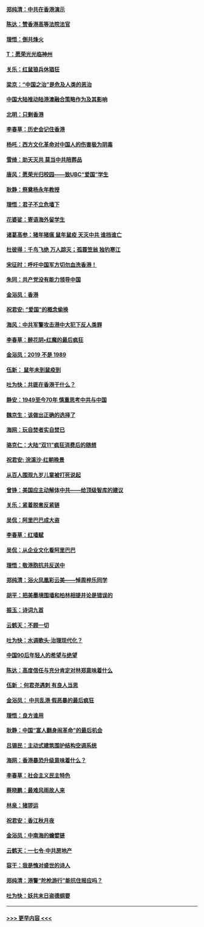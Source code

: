 #### [郑纯清：中共在香港演示](../pages/nsc993/n11670539.md?t=11220855) 
#### [陈达：赞香港高等法院法官](../pages/nsc993/n11669542.md?t=11220855) 
#### [理悟：倒共烽火](../pages/nsc993/n11668844.md?t=11220855) 
#### [T：愿荣光光临神州](../pages/nsc993/n11668421.md?t=11220855) 
#### [关乐：红鼠狼兵休猖狂](../pages/nsc993/n11668378.md?t=11220855) 
#### [梁京：“中国之治”是危及人类的恶治](../pages/nsc993/n11668328.md?t=11220855) 
#### [中国大陆推动陆港澳融合策略作为及其影响](../pages/nsc993/n11668157.md?t=11220855) 
#### [北明：只剩香港](../pages/nsc993/n11668002.md?t=11220855) 
#### [李春草：历史会记住香港](../pages/nsc993/n11667927.md?t=11220855) 
#### [杨吒：西方文化革命对中国人的伤害极为阴毒](../pages/nsc993/n11664521.md?t=11220855) 
#### [雪绮：助天灭共 莫当中共陪葬品](../pages/nsc993/n11662650.md?t=11220855) 
#### [唐风：愿荣光归校园——致UBC“爱国”学生](../pages/nsc993/n11662194.md?t=11220855) 
#### [耿静：祭奠杨永年教授](../pages/nsc993/n11662514.md?t=11220855) 
#### [理悟：君子不立危墙下](../pages/nsc993/n11662172.md?t=11220855) 
#### [花婆娑：寄语海外留学生](../pages/nsc993/n11662121.md?t=11220855) 
#### [诸葛高参：猪年猪瘟 鼠年鼠疫 天灭中共 谁挡谁亡](../pages/nsc993/n11661980.md?t=11220855) 
#### [杜彼得：千鸟飞绝 万人踪灭；孤蓑笠翁 独钓寒江](../pages/nsc993/n11661170.md?t=11220855) 
#### [宋征时：呼吁中国军方切勿血洗香港！](../pages/nsc993/n11415318.md?t=11220855) 
#### [朱同：共产党没有能力领导中国](../pages/nsc993/n11660421.md?t=11220855) 
#### [金浴凤：香港](../pages/nsc993/n11660419.md?t=11220855) 
#### [祝君安: “爱国”的概念偷换](../pages/nsc993/n11659706.md?t=11220855) 
#### [海风：中共军警攻击港中大犯下反人类罪](../pages/nsc993/n11659632.md?t=11220855) 
#### [李春草：醉花阴•红魔的最后疯狂](../pages/nsc993/n11659287.md?t=11220855) 
#### [金浴凤：2019 不是 1989](../pages/nsc993/n11657663.md?t=11220855) 
#### [伍新： 鼠年未到鼠疫到](../pages/nsc993/n11655098.md?t=11220855) 
#### [吐为快：共匪在香港干什么？](../pages/nsc993/n11654891.md?t=11220855) 
#### [静安：1949至今70年 慎重思考中共与中国](../pages/nsc993/n11651244.md?t=11220855) 
#### [魏京生：该做出正确的选择了](../pages/nsc993/n11653084.md?t=11220855) 
#### [海网：玩自焚者实自焚已](../pages/nsc993/n11652423.md?t=11220855) 
#### [骆克仁：大陆“双11”疯狂消费后的随想](../pages/nsc993/n11652305.md?t=11220855) 
#### [祝君安: 浣溪沙·红朝晚景](../pages/nsc993/n11652258.md?t=11220855) 
#### [从百人围观九岁儿童被打死说起](../pages/nsc993/n11651030.md?t=11220855) 
#### [曾铮：美国应主动解体中共——给顶级智库的建议](../pages/nsc993/n11649888.md?t=11220855) 
#### [关乐：紧着脱套反紧链](../pages/nsc993/n11649069.md?t=11220855) 
#### [吴侃：阿里巴巴成大盗](../pages/nsc993/n11645523.md?t=11220855) 
#### [李春草：红墙赋](../pages/nsc993/n11646389.md?t=11220855) 
#### [吴侃：从企业文化看阿里巴巴](../pages/nsc993/n11645476.md?t=11220855) 
#### [理悟：敬港胞抗共反送中](../pages/nsc993/n11645466.md?t=11220855) 
#### [郑纯清：浴火凤凰彩云美——悼周梓乐同学](../pages/nsc993/n11645155.md?t=11220855) 
#### [胡平：把美墨境围墙和柏林相提并论是错误的](../pages/nsc993/n11645134.md?t=11220855) 
#### [振玉：诗词九首](../pages/nsc993/n11644081.md?t=11220855) 
#### [云鹤天：不顾一切](../pages/nsc993/n11643508.md?t=11220855) 
#### [吐为快：水调歌头·治理现代化？](../pages/nsc993/n11643485.md?t=11220855) 
#### [中国90后年轻人的希望与绝望](../pages/nsc993/n11642317.md?t=11220855) 
#### [陈达：高度信任与充分肯定对林郑意味着什么](../pages/nsc993/n11641441.md?t=11220855) 
#### [伍新 ：何君尧遇刺 有良人当思](../pages/nsc993/n11641503.md?t=11220855) 
#### [金浴凤： 中共乱港  假恶暴的最后疯狂](../pages/nsc993/n11641495.md?t=11220855) 
#### [理悟：良方谁用](../pages/nsc993/n11641463.md?t=11220855) 
#### [耿静：中国“富人翻身闹革命”的最后机会](../pages/nsc993/n11640655.md?t=11220855) 
#### [吕锡民：主动式建筑围护结构空调系统](../pages/nsc993/n11640168.md?t=11220855) 
#### [海网：香港暴恐升级意味着什么？](../pages/nsc993/n11635904.md?t=11220855) 
#### [李春草：社会主义民主特色](../pages/nsc993/n11634657.md?t=11220855) 
#### [蔡晓鹏：最难风雨故人来](../pages/nsc993/n11633145.md?t=11220855) 
#### [林泉：猪猡运](../pages/nsc993/n11631469.md?t=11220855) 
#### [祝君安：香江秋月夜](../pages/nsc993/n11631440.md?t=11220855) 
#### [金浴凤：中南海的蟾嬖链](../pages/nsc993/n11631290.md?t=11220855) 
#### [云鹤天：一七令·中共房地产](../pages/nsc993/n11630084.md?t=11220855) 
#### [容干：我是愧对盛世的诗人](../pages/nsc993/n11630059.md?t=11220855) 
#### [郑纯清：港警“陀枪游行”能抗住报应吗？](../pages/nsc993/n11629999.md?t=11220855) 
#### [吐为快：妖共末日盗德纲要](../pages/nsc993/n11628610.md?t=11220855) 

----
#### [ >>> 更早内容 <<< ](../indexes/nsc993-earlier.md)
